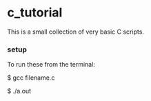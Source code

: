 c_tutorial
==========

This is a small collection of very basic C scripts. 

### setup

To run these from the terminal:

$ gcc filename.c

$ ./a.out
